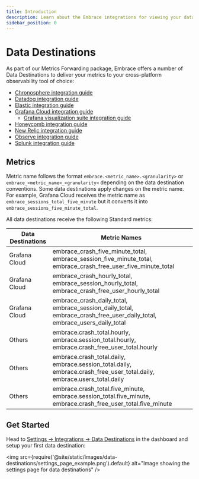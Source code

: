 ```yaml
---
title: Introduction
description: Learn about the Embrace integrations for viewing your data
sidebar_position: 0
---
```


# Data Destinations

As part of our Metrics Forwarding package, Embrace offers a number of Data Destinations to deliver your metrics to your
cross-platform observability tool of choice:

* [Chronosphere integration guide](/data-destinations/chronosphere-setup.md)
* [Datadog integration guide](/data-destinations/data-dog-setup.md)
* [Elastic integration guide](/data-destinations/elastic-setup.md)
* [Grafana Cloud integration guide](/data-destinations/grafana-cloud-setup.md)
    * [Grafana visualization suite integration guide](/embrace-api/grafana_integrations/)
* [Honeycomb integration guide](/data-destinations/honeycomb.md)
* [New Relic integration guide](/data-destinations/new-relic-setup.md)
* [Observe integration guide](/data-destinations/observe-setup.md)
* [Splunk integration guide](/data-destinations/splunk.md)

## Metrics

Metric name follows the format `embrace.<metric_name>.<granularity>` or `embrace_<metric_name>_<granularity>` depending
on the data destination conventions. Some data destinations apply changes on the metric name. For example, Grafana Cloud
receives the metric name as `embrace_sessions_total_five_minute` but it converts it into `embrace_sessions_five_minute_total`.

All data destinations receive the following Standard metrics:

| Data Destinations | Metric Names                                                                                                           |                                                                                                                        
|-------------------|------------------------------------------------------------------------------------------------------------------------|
| Grafana Cloud     | embrace_crash_five_minute_total, embrace_session_five_minute_total, embrace_crash_free_user_five_minute_total          |
| Grafana Cloud     | embrace_crash_hourly_total, embrace_session_hourly_total, embrace_crash_free_user_hourly_total                         |
| Grafana Cloud     | embrace_crash_daily_total, embrace_session_daily_total, embrace_crash_free_user_daily_total, embrace_users_daily_total |
| Others            | embrace.crash_total.hourly, embrace.session_total.hourly, embrace.crash_free_user_total.hourly                         |
| Others            | embrace.crash_total.daily, embrace.session_total.daily, embrace.crash_free_user_total.daily, embrace.users_total.daily |
| Others            | embrace.crash_total.five_minute, embrace.session_total.five_minute, embrace.crash_free_user_total.five_minute          |

## Get Started

Head
to [Settings -> Integrations -> Data Destinations](https://dash.embrace.io/settings/organization/integrations/data_destinations)
in the dashboard and setup your first data destination:

<img src={require('@site/static/images/data-destinations/settings_page_example.png').default} alt="Image showing the
settings page for data destinations" />

